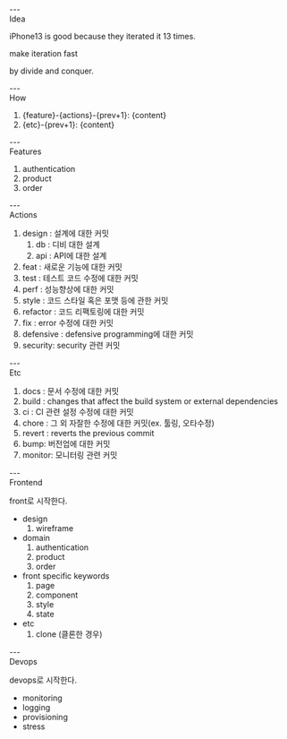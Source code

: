 ---\
Idea

iPhone13 is good because they iterated it 13 times.

make iteration fast

by divide and conquer.

---\
How

1. {feature}-{actions}-{prev+1}: {content}
2. {etc}-{prev+1}: {content}

---\
Features

1. authentication
2. product
3. order

---\
Actions

1. design : 설계에 대한 커밋
   1. db : 디비 대한 설계
   2. api : API에 대한 설계
2. feat : 새로운 기능에 대한 커밋
3. test : 테스트 코드 수정에 대한 커밋
4. perf : 성능향상에 대한 커밋
5. style : 코드 스타일 혹은 포맷 등에 관한 커밋
6. refactor : 코드 리팩토링에 대한 커밋
7. fix : error 수정에 대한 커밋
8. defensive : defensive programming에 대한 커밋
9. security: security 관련 커밋

---\
Etc

1. docs : 문서 수정에 대한 커밋
2. build : changes that affect the build system or external dependencies
3. ci : CI 관련 설정 수정에 대한 커밋
4. chore : 그 외 자잘한 수정에 대한 커밋(ex. 툴링, 오타수정)
5. revert : reverts the previous commit
6. bump: 버전업에 대한 커밋
7. monitor: 모니터링 관련 커밋

---\
Frontend

front로 시작한다.

- design
  1. wireframe
- domain
  1. authentication
  2. product
  3. order
- front specific keywords
  1. page
  2. component
  3. style
  4. state
- etc
  1. clone (클론한 경우)

---\
Devops

devops로 시작한다.

- monitoring
- logging
- provisioning
- stress
